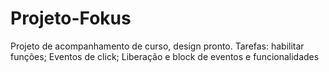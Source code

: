 # Projeto-Fokus
Projeto de acompanhamento de curso, design pronto. 
Tarefas: habilitar funções; 
Eventos de click;
Liberação e block de eventos e funcionalidades

